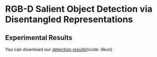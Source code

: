 # RGB-D Salient Object Detection via Disentangled Representations

## Experimental Results
You can download our [detection results](https://pan.baidu.com/s/1Zqi8KJmExXxQUB4VXXlO6Q)(code: 4kvo)
